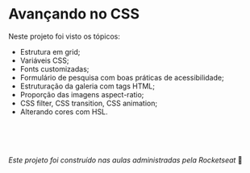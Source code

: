 # Avançando no CSS
Neste projeto foi visto os tópicos:
<ul>
  <li>Estrutura em grid;</li>
  <li>Variáveis CSS;</li>
  <li>Fonts customizadas;</li>
  <li>Formulário de pesquisa com boas práticas de acessibilidade;</li>
  <li>Estruturação da galeria com tags HTML;</li>
  <li>Proporção das imagens aspect-ratio;</li>
  <li>CSS filter, CSS transition, CSS animation;</li>
  <li>Alterando cores com HSL.</li>
</ul>

</br> </br> </br>

<i> Este projeto foi construído nas aulas administradas pela Rocketseat </i>🚀
